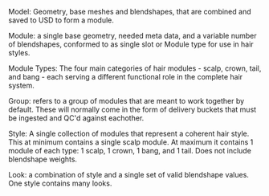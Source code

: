 
Model: Geometry, base meshes and blendshapes, that are combined and saved to USD to form a module.

Module: a single base geometry, needed meta data, and a variable number of blendshapes, conformed to as single slot or Module type for use in hair styles. 

Module Types: The four main categories of hair modules - scalp, crown, tail, and bang - each serving a different functional role in the complete hair system.

Group: refers to a group of modules that are meant to work together by default. These will normally come in the form of delivery buckets that must be ingested and QC'd against eachother.

Style: A single collection of modules that represent a coherent hair style. This at minimum contains a single scalp module. At maximum it contains 1 module of each type: 1 scalp, 1 crown, 1 bang, and 1 tail. Does not include blendshape weights.

Look: a combination of style and a single set of valid blendshape values. One style contains many looks.

